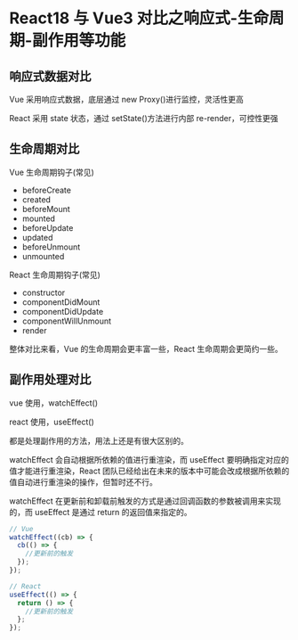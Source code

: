 # React18 与 Vue3 对比之响应式-生命周期-副作用等功能

## 响应式数据对比

Vue 采用响应式数据，底层通过 new Proxy()进行监控，灵活性更高

React 采用 state 状态，通过 setState()方法进行内部 re-render，可控性更强

## 生命周期对比

Vue 生命周期钩子(常见)

- beforeCreate
- created
- beforeMount
- mounted
- beforeUpdate
- updated
- beforeUnmount
- unmounted

React 生命周期钩子(常见)

- constructor
- componentDidMount
- componentDidUpdate
- componentWillUnmount
- render

整体对比来看，Vue 的生命周期会更丰富一些，React 生命周期会更简约一些。

## 副作用处理对比

vue 使用，watchEffect()

react 使用，useEffect()

都是处理副作用的方法，用法上还是有很大区别的。

watchEffect 会自动根据所依赖的值进行重渲染，而 useEffect 要明确指定对应的值才能进行重渲染，React 团队已经给出在未来的版本中可能会改成根据所依赖的值自动进行重渲染的操作，但暂时还不行。

watchEffect 在更新前和卸载前触发的方式是通过回调函数的参数被调用来实现的，而 useEffect 是通过 return 的返回值来指定的。

```javascript
// Vue
watchEffect((cb) => {
  cb(() => {
    //更新前的触发
  });
});
```

```javascript
// React
useEffect(() => {
  return () => {
    //更新前的触发
  };
});
```
